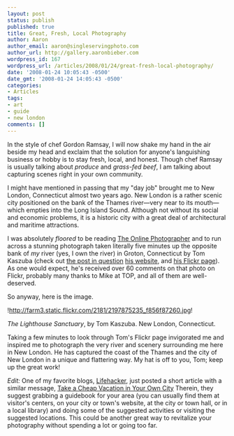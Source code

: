 ```yaml
---
layout: post
status: publish
published: true
title: Great, Fresh, Local Photography
author: Aaron
author_email: aaron@singleservingphoto.com
author_url: http://gallery.aaronbieber.com
wordpress_id: 167
wordpress_url: /articles/2008/01/24/great-fresh-local-photography/
date: '2008-01-24 10:05:43 -0500'
date_gmt: '2008-01-24 14:05:43 -0500'
categories:
- Articles
tags:
- art
- guide
- new london
comments: []
---
```

In the style of chef Gordon Ramsay, I will now shake my hand in the air
beside my head and exclaim that the solution for anyone's languishing
business or hobby is to stay fresh, local, and honest. Though chef
Ramsay is usually talking about _produce_ and _grass-fed beef_, I am
talking about capturing scenes right in your own community.

I might have mentioned in passing that my "day job" brought me to New
London, Connecticut almost two years ago. New London is a rather scenic
city positioned on the bank of the Thames river—very near to its
mouth—which empties into the Long Island Sound. Although not without its
social and economic problems, it is a historic city with a great deal of
architectural and maritime attractions.

I was absolutely _floored_ to be reading [The Online
Photographer](http://www.theonlinephotographer.com) and to run across a
stunning photograph taken literally five minutes up the opposite bank of
_my_ river (yes, I own the river) in Groton, Connecticut by Tom
Kaszuba (check out [the post in
question](http://theonlinephotographer.typepad.com/the_online_photographer/2008/01/random-excellen.html,)
[his website](http://www.tomkaszuba.com/), and [his Flickr
page](http://www.flickr.com/photos/tomkaz/)). As one would expect, he's
received over 60 comments on that photo on Flickr, probably many thanks
to Mike at TOP, and all of them are well-deserved.

So anyway, here is the image.

!http://farm3.static.flickr.com/2181/2197875235_f856f87260.jpg!

_The Lighthouse Sanctuary_, by Tom Kaszuba. New London, Connecticut.

Taking a few minutes to look through Tom's Flickr page invigorated me
and inspired me to photograph the very river and scenery surrounding me
here in New London. He has captured the coast of the Thames and the city
of New London in a unique and flattering way. My hat is off to you, Tom;
keep up the great work!

*Edit:* One of my favorite blogs,
[Lifehacker](http://www.lifehacker.com), just posted a short article with
a similar message, [Take a Cheap Vacation in Your Own
City](http://lifehacker.com/348407/take-a-cheap-vacation-in-your-own-city.)
Therein, they suggest grabbing a guidebook for your area (you can
usually find them at visitor's centers, on your city or town's website,
at the city or town hall, or in a local library) and doing some of the
suggested activities or visiting the suggested locations. This could be
another great way to revitalize your photography without spending a lot
or going too far.
